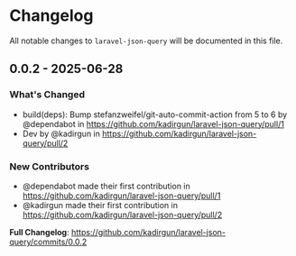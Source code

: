 # Changelog

All notable changes to `laravel-json-query` will be documented in this file.

## 0.0.2 - 2025-06-28

### What's Changed

* build(deps): Bump stefanzweifel/git-auto-commit-action from 5 to 6 by @dependabot in https://github.com/kadirgun/laravel-json-query/pull/1
* Dev by @kadirgun in https://github.com/kadirgun/laravel-json-query/pull/2

### New Contributors

* @dependabot made their first contribution in https://github.com/kadirgun/laravel-json-query/pull/1
* @kadirgun made their first contribution in https://github.com/kadirgun/laravel-json-query/pull/2

**Full Changelog**: https://github.com/kadirgun/laravel-json-query/commits/0.0.2
